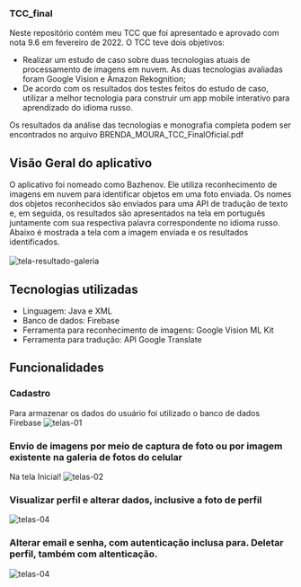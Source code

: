 ### TCC_final
Neste repositório contém meu TCC que foi apresentado e aprovado com nota 9.6 em fevereiro de 2022. O TCC teve dois objetivos: 
* Realizar um estudo de caso sobre duas tecnologias atuais de processamento de imagens em nuvem. As duas tecnologias avaliadas foram Google Vision 
e Amazon Rekognition;
* De acordo com os resultados dos testes feitos do estudo de caso, utilizar a melhor tecnologia para construir um app mobile interativo para 
aprendizado do idioma russo.

Os resultados da análise das tecnologias e monografia completa podem ser encontrados no arquivo BRENDA_MOURA_TCC_FinalOficial.pdf

## Visão Geral do aplicativo
O aplicativo foi nomeado como Bazhenov. Ele utiliza reconhecimento de imagens em nuvem para identificar objetos em uma foto enviada. Os nomes dos 
objetos reconhecidos são enviados para uma API de tradução de texto e, em seguida, os resultados são apresentados na tela em português juntamente 
com sua respectiva palavra correspondente no idioma russo. Abaixo é mostrada a tela com a imagem enviada e os resultados identificados. 
<br /><br />
![tela-resultado-galeria](https://user-images.githubusercontent.com/95611970/187585478-cd69a2e7-df13-4b45-b092-31b279cd1dc3.jpg)

## Tecnologias utilizadas
* Linguagem: Java e XML
* Banco de dados: Firebase
* Ferramenta para reconhecimento de imagens: Google Vision ML Kit
* Ferramenta para tradução: API Google Translate

## Funcionalidades

### Cadastro
Para armazenar os dados do usuário foi utilizado o banco de dados Firebase
![telas-01](https://user-images.githubusercontent.com/95611970/187583516-24d0257e-4b73-45db-bd7c-23d6915f8963.jpg)

### Envio de imagens por meio de captura de foto ou por imagem existente na galeria de fotos do celular
Na tela Inicial!
![telas-02](https://user-images.githubusercontent.com/95611970/187584796-14f12a72-7bbc-4263-8fe5-2235f1042b6e.jpg)

### Visualizar perfil e alterar dados, inclusive a foto de perfil
![telas-04](https://user-images.githubusercontent.com/95611970/187584926-9599acca-2621-4f0b-bc9a-4831e609f249.jpg)

### Alterar email e senha, com autenticação inclusa para. Deletar perfil, também com altenticação.
![telas-04](https://user-images.githubusercontent.com/95611970/187585012-18b44822-e6c5-4570-97d1-abf534e60348.jpg)
